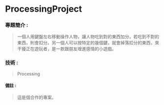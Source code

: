 # ProcessingProject

### 專題簡介 :
> 一個人用鍵盤左右移動操作人物，讓人物吃到對的東西加分，若吃到不對的東西，則會扣分。另一個人可以按特定的幾個鍵，就會掉落扣分的東西，來干擾正在遊玩者，是一款跟朋友增進感情的小遊戲。

### 技術 : 
>Processing

#### 備註 : 
>這是個合作的專案。
